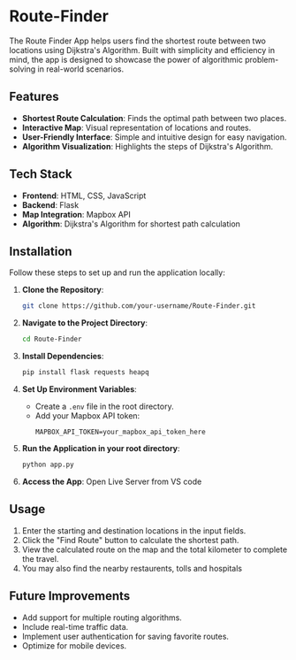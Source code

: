 # Route-Finder
The Route Finder App helps users find the shortest route between two locations using Dijkstra's Algorithm. Built with simplicity and efficiency in mind, the app is designed to showcase the power of algorithmic problem-solving in real-world scenarios.

## Features

- **Shortest Route Calculation**: Finds the optimal path between two places.
- **Interactive Map**: Visual representation of locations and routes.
- **User-Friendly Interface**: Simple and intuitive design for easy navigation.
- **Algorithm Visualization**: Highlights the steps of Dijkstra's Algorithm.
  
## Tech Stack

- **Frontend**: HTML, CSS, JavaScript
- **Backend**: Flask
- **Map Integration**: Mapbox API
- **Algorithm**: Dijkstra's Algorithm for shortest path calculation

## Installation

Follow these steps to set up and run the application locally:

1. **Clone the Repository**:
   ```bash
   git clone https://github.com/your-username/Route-Finder.git
   ```

2. **Navigate to the Project Directory**:
   ```bash
   cd Route-Finder
   ```

3. **Install Dependencies**:
   ```bash
   pip install flask requests heapq
   ```

4. **Set Up Environment Variables**:
   - Create a `.env` file in the root directory.
   - Add your Mapbox API token:
     ```env
     MAPBOX_API_TOKEN=your_mapbox_api_token_here
     ```

5. **Run the Application in your root directory**:
   ```bash
   python app.py
   ```

6. **Access the App**:
   Open Live Server from VS code

## Usage

1. Enter the starting and destination locations in the input fields.
2. Click the "Find Route" button to calculate the shortest path.
4. View the calculated route on the map and the total kilometer to complete the travel.
5. You may also find the nearby restaurents, tolls and hospitals

## Future Improvements

- Add support for multiple routing algorithms.
- Include real-time traffic data.
- Implement user authentication for saving favorite routes.
- Optimize for mobile devices.
